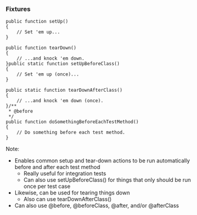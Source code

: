 ### Fixtures

<pre class="fragment-replacement"><code class="hljs lang-php fragment fade-out" data-fragment-index="0">public function setUp()
{
    // Set 'em up...
}

public function tearDown()
{
    // ...and knock 'em down.
}</code><span class="fragment fade-out" data-fragment-index="1"><code class="hljs lang-php fragment fade-in" data-fragment-index="0">public static function setUpBeforeClass()
{
    // Set 'em up (once)...
}

public static function tearDownAfterClass()
{
    // ...and knock 'em down (once).
}</code></span><code class="hljs lang-php fragment fade-in" data-fragment-index="1">/**
 * @before
 */
public function doSomethingBeforeEachTestMethod()
{
    // Do something before each test method.
}</code></pre>

Note:

* Enables common setup and tear-down actions to be run automatically before and after each test method
    - Really useful for integration tests
    - Can also use setUpBeforeClass() for things that only should be run once per test case
* Likewise, can be used for tearing things down
    - Also can use tearDownAfterClass()
* Can also use @before, @beforeClass, @after, and/or @afterClass
